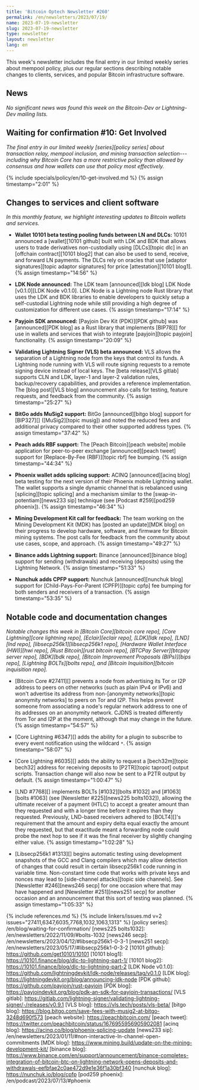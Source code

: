 ```yaml
---
title: 'Bitcoin Optech Newsletter #260'
permalink: /en/newsletters/2023/07/19/
name: 2023-07-19-newsletter
slug: 2023-07-19-newsletter
type: newsletter
layout: newsletter
lang: en
---
```

This week's newsletter includes the final entry in our limited weekly
series about mempool policy, plus our regular sections describing
notable changes to clients, services, and popular Bitcoin infrastructure
software.

## News

_No significant news was found this week on the Bitcoin-Dev or
Lightning-Dev mailing lists._

## Waiting for confirmation #10: Get Involved

_The final entry in our limited weekly [series][policy series] about
transaction relay, mempool inclusion, and mining transaction
selection---including why Bitcoin Core has a more restrictive policy
than allowed by consensus and how wallets can use that policy most
effectively._

{% include specials/policy/en/10-get-involved.md %} {% assign timestamp="2:01" %}

## Changes to services and client software

*In this monthly feature, we highlight interesting updates to Bitcoin
wallets and services.*

- **Wallet 10101 beta testing pooling funds between LN and DLCs:**
  10101 announced a [wallet][10101 github] built with LDK and BDK that allows users to trade
  derivatives non-custodially using [DLCs][topic dlc] in an [offchain contract][10101 blog2]
  that can also be used to send, receive, and forward LN payments. The DLCs rely
  on oracles that use [adaptor signatures][topic adaptor signatures] for price
  [attestation][10101 blog1]. {% assign timestamp="14:56" %}

- **LDK Node announced:**
  The LDK team [announced][ldk blog] LDK Node [v0.1.0][LDK Node v0.1.0]. LDK Node is a
  Lightning node Rust library that uses the LDK and BDK libraries to enable developers
  to quickly setup a self-custodial Lightning node while still providing a high degree of
  customization for different use cases. {% assign timestamp="17:14" %}

- **Payjoin SDK announced:**
  [Payjoin Dev Kit (PDK)][PDK github] was [announced][PDK blog] as a Rust
  library that implements [BIP78][] for use in wallets and services that wish to
  integrate [payjoin][topic payjoin] functionality. {% assign timestamp="20:09" %}

- **Validating Lightning Signer (VLS) beta announced:**
  VLS allows the separation of a Lightning node from the keys that control its
  funds. A Lightning node running with VLS will route signing requests to a
  remote signing device instead of local keys. The [beta release][VLS gitlab]
  supports CLN and LDK, layer-1 and layer-2 validation rules, backup/recovery
  capabilities, and provides a reference implementation. The [blog
  post][VLS blog] announcement also calls for testing, feature requests, and feedback from the community. {% assign timestamp="25:27" %}

- **BitGo adds MuSig2 support:**
  BitGo [announced][bitgo blog] support for [BIP327][] ([MuSig2][topic musig])
  and noted the reduced fees and additional privacy compared to their other
  supported address types. {% assign timestamp="37:42" %}

- **Peach adds RBF support:**
  The [Peach Bitcoin][peach website] mobile application for peer-to-peer
  exchange [announced][peach tweet] support for [Replace-By-Fee (RBF)][topic rbf] fee bumping. {% assign timestamp="44:34" %}

- **Phoenix wallet adds splicing support:**
  ACINQ [announced][acinq blog] beta testing for the next version of their
  Phoenix mobile Lightning wallet. The wallet supports a single dynamic channel
  that is rebalanced using [splicing][topic splicing] and
  a mechanism similar to the [swap-in-potentiam][news233 sip] technique (see
  [Podcast #259][pod259 phoenix]). {% assign timestamp="46:34" %}

- **Mining Development Kit call for feedback:**
  The team working on the Mining Development Kit (MDK) has [posted an update][MDK blog] on their
  progress to develop hardware, software, and firmware for Bitcoin mining systems. The post
  calls for feedback from the community about use cases, scope, and approach. {% assign timestamp="49:27" %}

- **Binance adds Lightning support:**
  Binance [announced][binance blog] support for sending (withdrawals) and
  receiving (deposits) using the Lightning Network. {% assign timestamp="51:33" %}

- **Nunchuk adds CPFP support:**
  Nunchuk [announced][nunchuk blog] support for [Child-Pays-For-Parent
  (CPFP)][topic cpfp] fee bumping for both senders and receivers of a transaction. {% assign timestamp="53:35" %}

## Notable code and documentation changes

*Notable changes this week in [Bitcoin Core][bitcoin core repo], [Core
Lightning][core lightning repo], [Eclair][eclair repo], [LDK][ldk repo],
[LND][lnd repo], [libsecp256k1][libsecp256k1 repo], [Hardware Wallet
Interface (HWI)][hwi repo], [Rust Bitcoin][rust bitcoin repo], [BTCPay
Server][btcpay server repo], [BDK][bdk repo], [Bitcoin Improvement
Proposals (BIPs)][bips repo], [Lightning BOLTs][bolts repo], and
[Bitcoin Inquisition][bitcoin inquisition repo].*

- [Bitcoin Core #27411][] prevents a node from advertising its Tor or
  I2P address to peers on other networks (such as plain IPv4 or IPv6)
  and won't advertise its address from non-[anonymity networks][topic
  anonymity networks] to peers on Tor and I2P.  This helps prevent
  someone from associating a node's regular network address to one of its
  addresses on an anonymity network.  CJDNS is treated differently from
  Tor and I2P at the moment, although that may change in the future. {% assign timestamp="54:57" %}

- [Core Lightning #6347][] adds the ability for a plugin to subscribe to
  every event notification using the wildcard `*`. {% assign timestamp="58:07" %}

- [Core Lightning #6035][] adds the ability to request a [bech32m][topic
  bech32] address for receiving deposits to [P2TR][topic taproot] output
  scripts.  Transaction change will also now be sent to a P2TR output by
  default. {% assign timestamp="1:00:47" %}

- [LND #7768][] implements BOLTs [#1032][bolts #1032] and [#1063][bolts
  #1063] (see [Newsletter #225][news225 bolts1032]), allowing the
  ultimate receiver of a payment (HTLC) to accept a greater amount than
  they requested and with a longer time before it expires than they
  requested.  Previously, LND-based receivers adhered to [BOLT4][]'s
  requirement that the amount and expiry delta equal exactly the amount
  they requested, but that exactitude meant a forwarding node could
  probe the next hop to see if it was the final receiver by slightly
  changing either value. {% assign timestamp="1:02:28" %}

- [Libsecp256k1 #1313][] begins automatic testing using development
  snapshots of the GCC and Clang compilers which may allow detection of
  changes that could result in certain libsecp256k1 code running in
  variable time.  Non-constant time code that works with private keys
  and nonces may lead to [side-channel attacks][topic
  side channels].  See [Newsletter #246][news246 secp] for one occasion
  where that may have happened and [Newsletter #251][news251 secp] for
  another occasion and an announcement that this sort of testing was
  planned. {% assign timestamp="1:05:33" %}

{% include references.md %}
{% include linkers/issues.md v=2 issues="27411,6347,6035,7768,1032,1063,1313" %}
[policy series]: /en/blog/waiting-for-confirmation/
[news225 bolts1032]: /en/newsletters/2022/11/09/#bolts-1032
[news246 secp]: /en/newsletters/2023/04/12/#libsecp256k1-0-3-1
[news251 secp]: /en/newsletters/2023/05/17/#libsecp256k1-0-3-2
[10101 github]: https://github.com/get10101/10101
[10101 blog1]: https://10101.finance/blog/dlc-to-lightning-part-1/
[10101 blog2]: https://10101.finance/blog/dlc-to-lightning-part-2
[LDK Node v0.1.0]: https://github.com/lightningdevkit/ldk-node/releases/tag/v0.1.0
[LDK blog]: https://lightningdevkit.org/blog/announcing-ldk-node
[PDK github]: https://github.com/payjoin/rust-payjoin
[PDK blog]: https://payjoindevkit.org/blog/pdk-an-sdk-for-payjoin-transactions/
[VLS gitlab]: https://gitlab.com/lightning-signer/validating-lightning-signer/-/releases/v0.9.1
[VLS blog]: https://vls.tech/posts/vls-beta/
[bitgo blog]: https://blog.bitgo.com/save-fees-with-musig2-at-bitgo-3248d690f573
[peach website]: https://peachbitcoin.com/
[peach tweet]: https://twitter.com/peachbitcoin/status/1676955956905902081
[acinq blog]: https://acinq.co/blog/phoenix-splicing-update
[news233 sip]: /en/newsletters/2023/01/11/#non-interactive-ln-channel-open-commitments
[MDK blog]: https://www.mining.build/update-on-the-mining-development-kit/
[binance blog]: https://www.binance.com/en/support/announcement/binance-completes-integration-of-bitcoin-btc-on-lightning-network-opens-deposits-and-withdrawals-eefbfae2c0ae472d9e1e36f1a30bf340
[nunchuk blog]: https://nunchuk.io/blog/cpfp
[pod259 phoenix]: /en/podcast/2023/07/13/#phoenix
